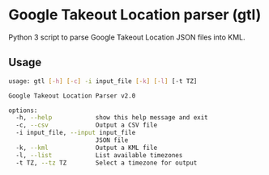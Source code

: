 # Google Takeout Location parser (gtl)
Python 3 script to parse Google Takeout Location JSON files into KML.

## Usage
```bash
usage: gtl [-h] [-c] -i input_file [-k] [-l] [-t TZ]

Google Takeout Location Parser v2.0

options:
  -h, --help            show this help message and exit
  -c, --csv             Output a CSV file
  -i input_file, --input input_file
                        JSON file
  -k, --kml             Output a KML file
  -l, --list            List available timezones
  -t TZ, --tz TZ        Select a timezone for output
```
